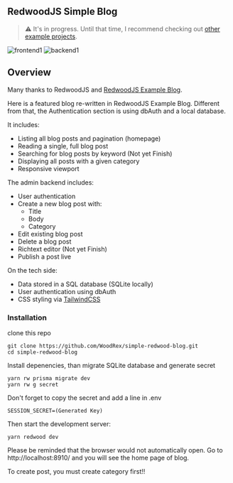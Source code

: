 ## RedwoodJS Simple Blog

> ⚠️ It's in progress. Until that time, I recommend checking out [other example projects](https://github.com/redwoodjs?q=example-).

![frontend1](https://user-images.githubusercontent.com/70128487/186114165-f9ee2c1c-2b72-4415-8004-9e855bfb33ee.PNG)
![backend1](https://user-images.githubusercontent.com/70128487/186114185-98ce8391-56ce-44de-bb4d-2c396d435e00.PNG)


## Overview

Many thanks to RedwoodJS and [RedwoodJS Example Blog](https://github.com/redwoodjs/example-blog).

Here is a featured blog re-written in RedwoodJS Example Blog.
Different from that, the Authentication section is using dbAuth and a local database.

It includes:

* Listing all blog posts and pagination (homepage)
* Reading a single, full blog post
* Searching for blog posts by keyword (Not yet Finish)
* Displaying all posts with a given category
* Responsive viewport

The admin backend includes:

* User authentication
* Create a new blog post with:
    * Title
    * Body
    * Category
* Edit existing blog post
* Delete a blog post
* Richtext editor (Not yet Finish)
* Publish a post live

On the tech side:

* Data stored in a SQL database (SQLite locally)
* User authentication using dbAuth
* CSS styling via [TailwindCSS](https://tailwindcss.com)

### Installation

clone this repo

```
git clone https://github.com/WoodRex/simple-redwood-blog.git
cd simple-redwood-blog
```

Install depenencies, than migrate SQLite database and generate secret
```
yarn rw prisma migrate dev
yarn rw g secret
```

Don't forget to copy the secret and add a line in .env
```
SESSION_SECRET=(Generated Key)
```

Then start the development server:

```
yarn redwood dev
```

Please be reminded that the browser would not automatically open.
Go to http://localhost:8910/ and you will see the home page of blog.

To create post, you must create category first!!
